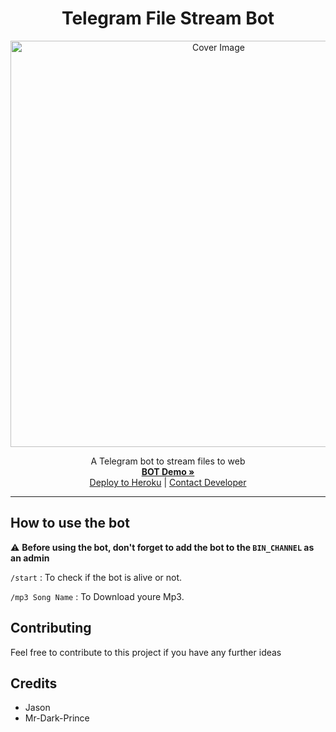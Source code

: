 <h1 align="center">Telegram File Stream Bot</h3>
<p align="center">
  <a href="https://github.com/EverythingSuckz/TG-FileStreamBot">
    <img src="https://socialify.git.ci/hirunaofficial/Telegram-Music-Download-Bot/image?description=1&font=Source%20Code%20Pro&forks=1&issues=1&language=1&owner=1&pattern=Floating%20Cogs&pulls=1&stargazers=1&theme=Dark" alt="Cover Image" width="650">
  </a>
  <p align="center">
    A Telegram bot to stream files to web
    <br />
    <a href="https://telegram.dog/TG_FileStreamBot"><strong>BOT Demo »</strong></a>
    <br />
    <a target="blank" href="https://heroku.com/deploy?template=https://github.com/hirunaofficial/Telegram-Music-Download-Bot">Deploy to Heroku</a>
    |
    <a target="blank" href="https://t.me/hirunaofficial">Contact Developer</a>
  </p>
</p>

<hr>

## How to use the bot

:warning: **Before using the  bot, don't forget to add the bot to the `BIN_CHANNEL` as an admin**
 
`/start` : To check if the bot is alive or not.

`/mp3 Song Name` : To Download youre Mp3.

## Contributing

Feel free to contribute to this project if you have any further ideas

## Credits

- Jason
- Mr-Dark-Prince
